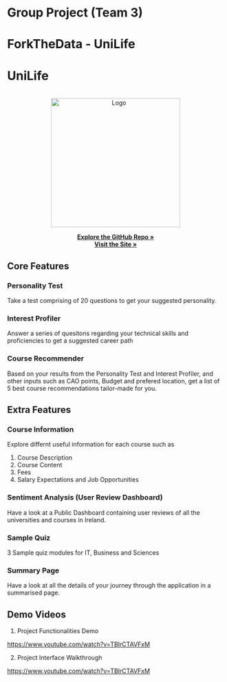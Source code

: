 # Group Project (Team 3)

# ForkTheData - UniLife




<!-- Project Title -->
# UniLife

<!-- PROJECT LOGO -->

<br />
<div align = "center">
  <a href="https://www.unilife.ml">
    <img src="https://unilifethumbnails.s3.eu-west-1.amazonaws.com/images/splash.png" alt="Logo" width="300rem">
  </a>
 <p align="center">
    <a href="https://github.com/sanvidpunde/MyUniLifeSimulation"><strong>Explore the GitHub Repo »</strong></a>
    <br />
    <a href="https://www.unilife.ml"><strong>Visit the Site »</strong></a>
  </p>
</div>

## Core Features

### Personality Test
Take a test comprising of 20 questions to get your suggested personality.

### Interest Profiler
Answer a series of quesitons regarding your technical skills and proficiencies to get a suggested career path

### Course Recommender
Based on your results from the Personality Test and Interest Profiler, and other inputs such as CAO points, Budget and prefered location, get a list of 5 best course recommendations tailor-made for you.


## Extra Features

### Course Information
Explore differnt useful information for each course such as
1.  Course Description
2.  Course Content
3.  Fees
4.  Salary Expectations and Job Opportunities

### Sentiment Analysis (User Review Dashboard)

Have a look at a Public Dashboard containing user reviews of all the universities and courses in Ireland.

### Sample Quiz

3 Sample quiz modules for IT, Business and Sciences

### Summary Page

Have a look at all the details of your journey through the application in a summarised page.


## Demo Videos


1. Project Functionalities Demo

https://www.youtube.com/watch?v=TBIrCTAVFxM


2. Project Interface Walkthrough

https://www.youtube.com/watch?v=TBIrCTAVFxM